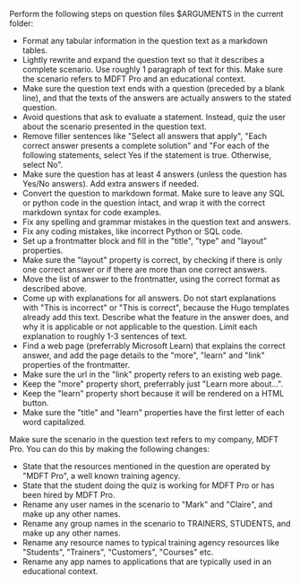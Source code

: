 Perform the following steps on question files $ARGUMENTS in the current folder:

- Format any tabular information in the question text as a markdown tables.
- Lightly rewrite and expand the question text so that it describes a complete scenario. Use roughly 1 paragraph of text for this. Make sure the scenario refers to MDFT Pro and an educational context.
- Make sure the question text ends with a question (preceded by a blank line), and that the texts of the answers are actually answers to the stated question.
- Avoid questions that ask to evaluate a statement. Instead, quiz the user about the scenario presented in the question text.
- Remove filler sentences like "Select all answers that apply", "Each correct answer presents a complete solution" and "For each of the following statements, select Yes if the statement is true. Otherwise, select No".
- Make sure the question has at least 4 answers (unless the question has Yes/No answers). Add extra answers if needed.
- Convert the question to markdown format. Make sure to leave any SQL or python code in the question intact, and wrap it with the correct markdown syntax for code examples.
- Fix any spelling and grammar mistakes in the question text and answers.
- Fix any coding mistakes, like incorrect Python or SQL code.
- Set up a frontmatter block and fill in the "title", "type" and "layout" properties. 
- Make sure the "layout" property is correct, by checking if there is only one correct answer or if there are more than one correct answers.  
- Move the list of answer to the frontmatter, using the correct format as described above.
- Come up with explanations for all answers. Do not start explanations with "This is incorrect" or "This is correct", because the Hugo templates already add this text. Describe what the feature in the answer does, and why it is applicable or not applicable to the question. Limit each explanation to roughly 1-3 sentences of text.
- Find a web page (preferrably Microsoft Learn) that explains the correct answer, and add the page details to the "more", "learn" and "link" properties of the frontmatter. 
- Make sure the url in the "link" property refers to an existing web page.
- Keep the "more" property short, preferrably just "Learn more about...". 
- Keep the "learn" property short because it will be rendered on a HTML button.
- Make sure the "title" and "learn" properties have the first letter of each word capitalized.

Make sure the scenario in the question text refers to my company, MDFT Pro. You can do this by making the following changes: 

- State that the resources mentioned in the question are operated by "MDFT Pro", a well known training agency.
- State that the student doing the quiz is working for MDFT Pro or has been hired by MDFT Pro.
- Rename any user names in the scenario to "Mark" and "Claire", and make up any other names.
- Rename any group names in the scenario to TRAINERS, STUDENTS, and make up any other names.
- Rename any resource names to typical training agency resources like "Students", "Trainers", "Customers", "Courses" etc. 
- Rename any app names to applications that are typically used in an educational context.

